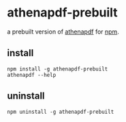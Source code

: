 athenapdf-prebuilt
===
a prebuilt version of [athenapdf](https://github.com/arachnys/athenapdf) for [npm](https://npmjs.org).

## install
    npm install -g athenapdf-prebuilt
    athenapdf --help

## uninstall
    npm uninstall -g athenapdf-prebuilt
